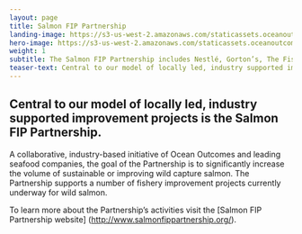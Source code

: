 ```yaml
---
layout: page 
title: Salmon FIP Partnership
landing-image: https://s3-us-west-2.amazonaws.com/staticassets.oceanoutcomes.org/rollover+images/supply-chain-partnership-hover.jpg
hero-image: https://s3-us-west-2.amazonaws.com/staticassets.oceanoutcomes.org/hero+photos/partnershiphero.jpg
weight: 1
subtitle: The Salmon FIP Partnership includes Nestlé, Gorton’s, The Fishin’ Company, Albion Fisheries, and High Liner Foods.  
teaser-text: Central to our model of locally led, industry supported improvement projects is the Salmon FIP Partnership, an initiative of leading companies and conservationists committed to sustainable salmon. The group includes Nestlé, Gorton’s, The Fishin’ Company, Albion Fisheries, and High Liner Foods.  
---
```

## Central to our model of locally led, industry supported improvement projects is the Salmon FIP Partnership.  

A collaborative, industry-based initiative of Ocean Outcomes and leading seafood companies, the goal of the Partnership is to significantly increase the volume of sustainable or improving wild capture salmon. The Partnership supports a number of fishery improvement projects currently underway for wild salmon.

To learn more about the Partnership’s activities visit the [Salmon FIP Partnership website] (http://www.salmonfippartnership.org/).
